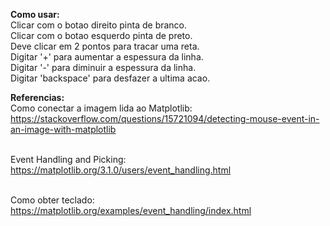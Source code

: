 **Como usar:** <br>
Clicar com o botao direito pinta de branco. <br>
Clicar com o botao esquerdo pinta de preto. <br>
Deve clicar em 2 pontos para tracar uma reta. <br>
Digitar '+' para aumentar a espessura da linha. <br>
Digitar '-' para diminuir a espessura da linha. <br>
Digitar 'backspace' para desfazer a ultima acao. <br>

**Referencias:** <br>
Como conectar a imagem lida ao Matplotlib:<br>
https://stackoverflow.com/questions/15721094/detecting-mouse-event-in-an-image-with-matplotlib <br><br>

Event Handling and Picking: <br>
https://matplotlib.org/3.1.0/users/event_handling.html<br><br>

Como obter teclado: <br>
https://matplotlib.org/examples/event_handling/index.html

